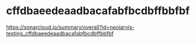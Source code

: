 # cffdbaeedeaadbacafabfbcdbffbbfbf
https://sonarcloud.io/summary/overall?id=neojarvis-testing_cffdbaeedeaadbacafabfbcdbffbbfbf

